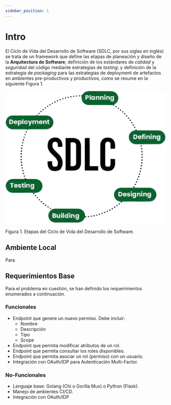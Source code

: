 ```yaml
---
sidebar_position: 1
---
```


# Intro

El Ciclo de Vida del Desarrollo de Software (SDLC, por sus siglas en inglés) se trata de un framework que define las etapas de planeación y diseño de la __Arquitectura de Software__; definición de los estándares de _calidad_ y _seguridad_ del código mediante estrategias de _testing_; y definición de la estrategia de _packaging_ para las estrategias de deployment de artefactos en ambientes pre-productivos y productivos, como se resume en la siguiente Figura 1.

![](../../static/img/SDLC.png)

Figura 1. Etapas del Ciclo de Vida del Desarrollo de Software.

## Ambiente Local

Para 

## Requerimientos Base

Para el problema en cuestión, se han definido los requerimientos enumerados a continuación.

### Funcionales

* Endpoint que genere un nuevo permiso. Debe incluir:
    * Nombre
    * Descripción
    * Tipo
    * Scope
* Endpoint que permita modificar atributos de un rol.
* Endpoint que permita consultar los roles disponibles.
* Endpoint que permita asociar un rol (permiso) con un usuario.
* Integración con OAuth/IDP para Autenticación Multi-Factor.

### No-Funcionales

* Lenguaje base: Golang (Chi o Gorilla Mux) o Python (Flask).
* Manejo de ambientes CI/CD.
* Integración con OAuth/IDP
